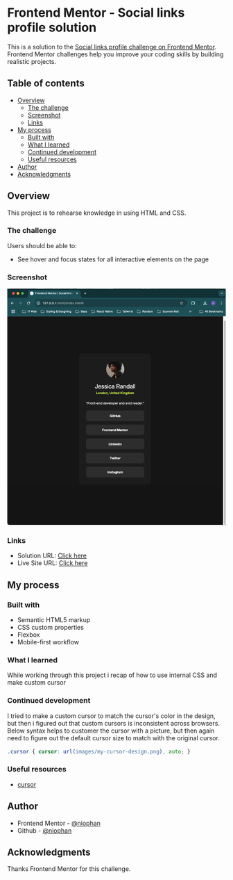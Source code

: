 # Frontend Mentor - Social links profile solution

This is a solution to the [Social links profile challenge on Frontend Mentor](https://www.frontendmentor.io/challenges/social-links-profile-UG32l9m6dQ). Frontend Mentor challenges help you improve your coding skills by building realistic projects. 

## Table of contents

- [Overview](#overview)
  - [The challenge](#the-challenge)
  - [Screenshot](#screenshot)
  - [Links](#links)
- [My process](#my-process)
  - [Built with](#built-with)
  - [What I learned](#what-i-learned)
  - [Continued development](#continued-development)
  - [Useful resources](#useful-resources)
- [Author](#author)
- [Acknowledgments](#acknowledgments)


## Overview

This project is to rehearse knowledge in using HTML and CSS.

### The challenge

Users should be able to:

- See hover and focus states for all interactive elements on the page

### Screenshot

![](./project-3.png)


### Links

- Solution URL: [Click here](https://github.com/niophan/social-links-profile-fe_3)
- Live Site URL: [Click here](https://niophan.github.io/social-links-profile-fe_3/)

## My process

### Built with

- Semantic HTML5 markup
- CSS custom properties
- Flexbox
- Mobile-first workflow


### What I learned

While working through this project i recap of how to use internal CSS and make custom cursor


### Continued development

I tried to make a custom cursor to match the cursor's color in the design, but then i figured out that custom cursors is inconsistent across browsers. Below syntax helps to customer the cursor with a picture, but then again need to figure out the default cursor size to match with the original cursor.
```css
.cursor { cursor: url(images/my-cursor-design.png), auto; }
```

### Useful resources

- [cursor](https://developer.mozilla.org/en-US/docs/Web/CSS/cursor)

## Author

- Frontend Mentor - [@niophan](https://www.frontendmentor.io/profile/niophan)
- Github - [@niophan](https://github.com/niophan)


## Acknowledgments

Thanks Frontend Mentor for this challenge.
